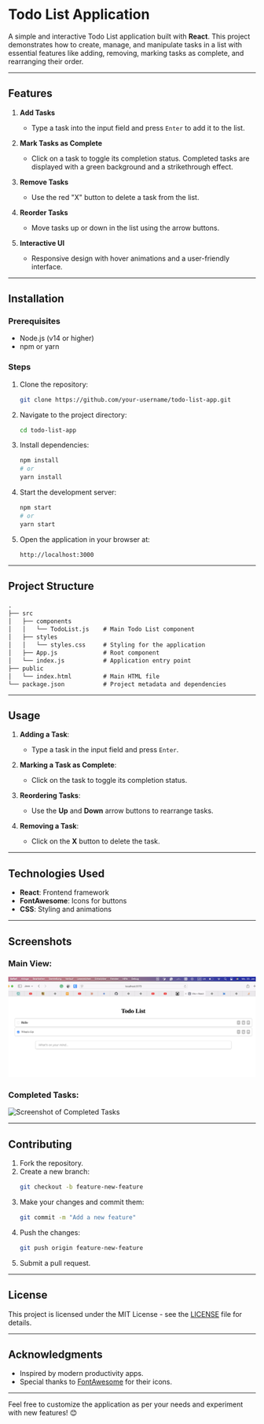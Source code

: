 # Todo List Application

A simple and interactive Todo List application built with **React**. This project demonstrates how to create, manage, and manipulate tasks in a list with essential features like adding, removing, marking tasks as complete, and rearranging their order.

---

## Features

1. **Add Tasks**
   - Type a task into the input field and press `Enter` to add it to the list.

2. **Mark Tasks as Complete**
   - Click on a task to toggle its completion status. Completed tasks are displayed with a green background and a strikethrough effect.

3. **Remove Tasks**
   - Use the red "X" button to delete a task from the list.

4. **Reorder Tasks**
   - Move tasks up or down in the list using the arrow buttons.

5. **Interactive UI**
   - Responsive design with hover animations and a user-friendly interface.

---

## Installation

### Prerequisites
- Node.js (v14 or higher)
- npm or yarn

### Steps
1. Clone the repository:
   ```bash
   git clone https://github.com/your-username/todo-list-app.git
   ```

2. Navigate to the project directory:
   ```bash
   cd todo-list-app
   ```

3. Install dependencies:
   ```bash
   npm install
   # or
   yarn install
   ```

4. Start the development server:
   ```bash
   npm start
   # or
   yarn start
   ```

5. Open the application in your browser at:
   ```
   http://localhost:3000
   ```

---

## Project Structure

```
.
├── src
│   ├── components
│   │   └── TodoList.js    # Main Todo List component
│   ├── styles
│   │   └── styles.css     # Styling for the application
│   ├── App.js             # Root component
│   └── index.js           # Application entry point
├── public
│   └── index.html         # Main HTML file
└── package.json           # Project metadata and dependencies
```

---

## Usage

1. **Adding a Task**:
   - Type a task in the input field and press `Enter`.

2. **Marking a Task as Complete**:
   - Click on the task to toggle its completion status.

3. **Reordering Tasks**:
   - Use the **Up** and **Down** arrow buttons to rearrange tasks.

4. **Removing a Task**:
   - Click on the **X** button to delete the task.

---

## Technologies Used

- **React**: Frontend framework
- **FontAwesome**: Icons for buttons
- **CSS**: Styling and animations

---

## Screenshots

### Main View:
![Screenshot of Todo List](./screenshots/todo-list.png)

### Completed Tasks:
![Screenshot of Completed Tasks](./screenshots/completed-tasks.png)

---

## Contributing

1. Fork the repository.
2. Create a new branch:
   ```bash
   git checkout -b feature-new-feature
   ```
3. Make your changes and commit them:
   ```bash
   git commit -m "Add a new feature"
   ```
4. Push the changes:
   ```bash
   git push origin feature-new-feature
   ```
5. Submit a pull request.

---

## License

This project is licensed under the MIT License - see the [LICENSE](LICENSE) file for details.

---

## Acknowledgments

- Inspired by modern productivity apps.
- Special thanks to [FontAwesome](https://fontawesome.com/) for their icons.

---

Feel free to customize the application as per your needs and experiment with new features! 😊

